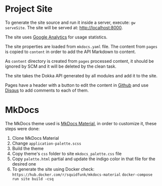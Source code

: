 
# Project Site

To generate the site source and run it inside a server, execute: `gw serveSite`. The site will be
served at: [http://localhost:8000](http://localhost:8000).

The site uses [Google Analytics] for usage statistics.

The site properties are loaded from `mkdocs.yaml` file. The content from `pages` is copied to
`content` in order to add the API Markdown to content.

As `content` directory is created from `pages` processed content, it should be ignored by SCM and it
will be deleted by the clean task.

The site takes the Dokka API generated by all modules and add it to the site.

Pages have a header with a button to edit the content in [Github] and use [Disqus] to add comments
to each of them.

[Google Analytics]: https://analytics.google.com
[Github]: https://github.com
[Disqus]: https://disqus.com

# MkDocs

The MkDocs theme used is [MkDocs Material], in order to customize it, these steps were done:

1. Clone MkDocs Material
2. Change `application-palette.scss`
3. Build the theme
4. Copy theme's `css` folder to site `mkdocs_palette.css` file
5. Copy `palette.html` partial and update the indigo color in that file for the desired one
6. To generate the site using Docker check: `https://hub.docker.com/r/squidfunk/mkdocs-material`
   `docker-compose run site build -csq`

[MkDocs Material]: https://squidfunk.github.io/mkdocs-material
